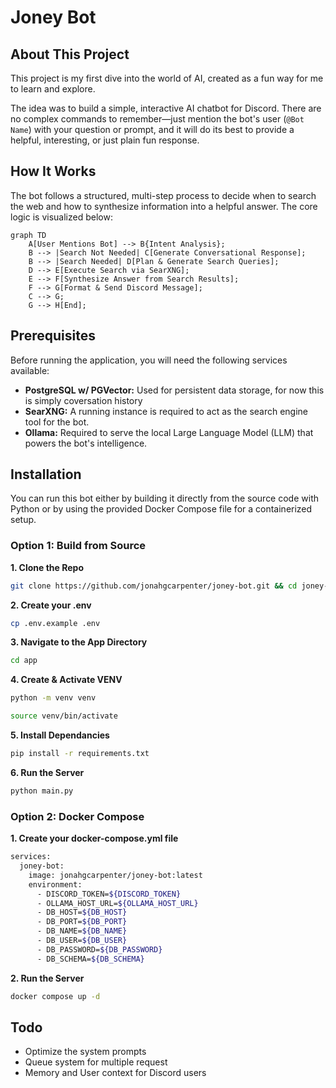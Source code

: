 # Joney Bot

## About This Project

This project is my first dive into the world of AI, created as a fun way for me to learn and explore.

The idea was to build a simple, interactive AI chatbot for Discord. There are no complex commands to remember—just mention the bot's user (`@Bot Name`) with your question or prompt, and it will do its best to provide a helpful, interesting, or just plain fun response.


## How It Works

The bot follows a structured, multi-step process to decide when to search the web and how to synthesize information into a helpful answer. The core logic is visualized below:

```mermaid
graph TD
    A[User Mentions Bot] --> B{Intent Analysis};
    B --> |Search Not Needed| C[Generate Conversational Response];
    B --> |Search Needed| D[Plan & Generate Search Queries];
    D --> E[Execute Search via SearXNG];
    E --> F[Synthesize Answer from Search Results];
    F --> G[Format & Send Discord Message];
    C --> G;
    G --> H[End];
```

## Prerequisites

Before running the application, you will need the following services available:

* **PostgreSQL w/ PGVector:** Used for persistent data storage, for now this is simply coversation history
* **SearXNG:** A running instance is required to act as the search engine tool for the bot.
* **Ollama:** Required to serve the local Large Language Model (LLM) that powers the bot's intelligence.

## Installation

You can run this bot either by building it directly from the source code with Python or by using the provided Docker Compose file for a containerized setup.

### Option 1: Build from Source

**1. Clone the Repo**
```bash
git clone https://github.com/jonahgcarpenter/joney-bot.git && cd joney-bot
```

**2. Create your .env**
```bash
cp .env.example .env
```

**3. Navigate to the App Directory**
```bash
cd app
```

**4. Create & Activate VENV**
```bash
python -m venv venv
```

```bash
source venv/bin/activate
```

**5. Install Dependancies**
```bash
pip install -r requirements.txt
```

**6. Run the Server**
```bash
python main.py
```

### Option 2: Docker Compose
**1. Create your docker-compose.yml file**
```bash
services:
  joney-bot:
    image: jonahgcarpenter/joney-bot:latest
    environment:
      - DISCORD_TOKEN=${DISCORD_TOKEN}
      - OLLAMA_HOST_URL=${OLLAMA_HOST_URL}
      - DB_HOST=${DB_HOST}
      - DB_PORT=${DB_PORT}
      - DB_NAME=${DB_NAME}
      - DB_USER=${DB_USER}
      - DB_PASSWORD=${DB_PASSWORD}
      - DB_SCHEMA=${DB_SCHEMA}
```

**2. Run the Server**
```bash
docker compose up -d
```

## Todo

- Optimize the system prompts
- Queue system for multiple request
- Memory and User context for Discord users
